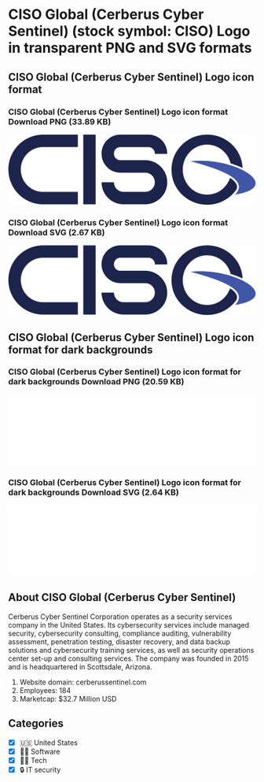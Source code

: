 # CISO Global (Cerberus Cyber Sentinel) (stock symbol: CISO) Logo in transparent PNG and SVG formats

## CISO Global (Cerberus Cyber Sentinel) Logo icon format

### CISO Global (Cerberus Cyber Sentinel) Logo icon format Download PNG (33.89 KB)

![CISO Global (Cerberus Cyber Sentinel) Logo icon format Download PNG (33.89 KB)](/img/orig/CISO-2d550661.png)

### CISO Global (Cerberus Cyber Sentinel) Logo icon format Download SVG (2.67 KB)

![CISO Global (Cerberus Cyber Sentinel) Logo icon format Download SVG (2.67 KB)](/img/orig/CISO-3626fe7f.svg)

## CISO Global (Cerberus Cyber Sentinel) Logo icon format for dark backgrounds

### CISO Global (Cerberus Cyber Sentinel) Logo icon format for dark backgrounds Download PNG (20.59 KB)

![CISO Global (Cerberus Cyber Sentinel) Logo icon format for dark backgrounds Download PNG (20.59 KB)](/img/orig/CISO.D-98ddf472.png)

### CISO Global (Cerberus Cyber Sentinel) Logo icon format for dark backgrounds Download SVG (2.64 KB)

![CISO Global (Cerberus Cyber Sentinel) Logo icon format for dark backgrounds Download SVG (2.64 KB)](/img/orig/CISO.D-01728389.svg)

## About CISO Global (Cerberus Cyber Sentinel)

Cerberus Cyber Sentinel Corporation operates as a security services company in the United States. Its cybersecurity services include managed security, cybersecurity consulting, compliance auditing, vulnerability assessment, penetration testing, disaster recovery, and data backup solutions and cybersecurity training services, as well as security operations center set-up and consulting services. The company was founded in 2015 and is headquartered in Scottsdale, Arizona.

1. Website domain: cerberussentinel.com
2. Employees: 184
3. Marketcap: $32.7 Million USD


## Categories
- [x] 🇺🇸 United States
- [x] 👨‍💻 Software
- [x] 👩‍💻 Tech
- [x] 🔒 IT security

